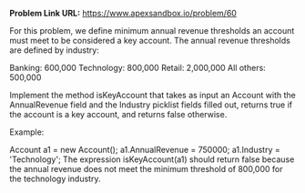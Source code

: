 **Problem Link URL:** https://www.apexsandbox.io/problem/60

For this problem, we define minimum annual revenue thresholds an account must meet to be considered a key account. The annual revenue thresholds are defined by industry:


Banking: 600,000
Technology: 800,000
Retail: 2,000,000
All others: 500,000

Implement the method isKeyAccount that takes as input an Account with the AnnualRevenue field and the Industry picklist fields filled out, returns true if the account is a key account, and returns false otherwise.

Example:

Account a1 = new Account();
a1.AnnualRevenue = 750000;
a1.Industry = 'Technology';
The expression isKeyAccount(a1) should return false because the annual revenue does not meet the minimum threshold of 800,000 for the technology industry.